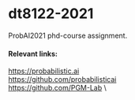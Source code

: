 # dt8122-2021
ProbAI2021 phd-course assignment.

#### Relevant links:
https://probabilistic.ai \
https://github.com/probabilisticai \
https://github.com/PGM-Lab \
